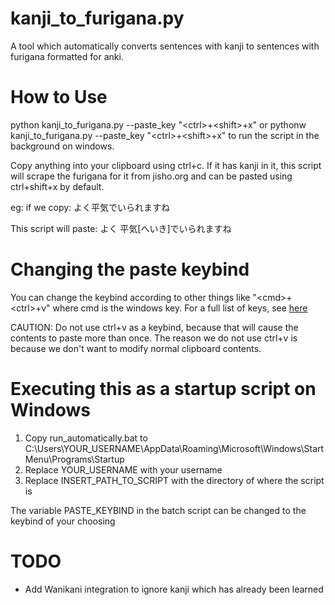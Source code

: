 # kanji\_to\_furigana.py
A tool which automatically converts sentences with kanji to sentences with furigana formatted for anki.

# How to Use
python kanji\_to\_furigana.py --paste\_key "\<ctrl>+\<shift>+x"
or 
pythonw kanji\_to\_furigana.py --paste\_key "\<ctrl>+\<shift>+x"
to run the script in the background on windows.

Copy anything into your clipboard using ctrl+c. If it has kanji in it, this script will scrape the furigana for it
from jisho.org and can be pasted using ctrl+shift+x by default.

eg: if we copy: 
よく平気でいられますね

This script will paste: 
よく 平気\[へいき\]でいられますね


# Changing the paste keybind 
You can change the keybind according to other things like "\<cmd>+\<ctrl>+v" where cmd is the windows key.
For a full list of keys, see [here](https://pynput.readthedocs.io/en/latest/keyboard.html#pynput.keyboard.Key)

CAUTION: Do not use ctrl+v as a keybind, because that will cause the contents to paste more than once. 
The reason we do not use ctrl+v is because we don't want to modify normal clipboard contents.

# Executing this as a startup script on Windows
1. Copy run\_automatically.bat to C:\Users\YOUR_USERNAME\AppData\Roaming\Microsoft\Windows\Start Menu\Programs\Startup
2. Replace YOUR_USERNAME with your username
3. Replace INSERT\_PATH\_TO\_SCRIPT with the directory of where the script is

The variable PASTE_KEYBIND in the batch script can be changed to the keybind of your choosing

# TODO
 - Add Wanikani integration to ignore kanji which has already been learned
